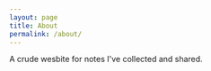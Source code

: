 ```yaml
---
layout: page
title: About
permalink: /about/
---
```


A crude wesbite for notes I've collected and shared.
